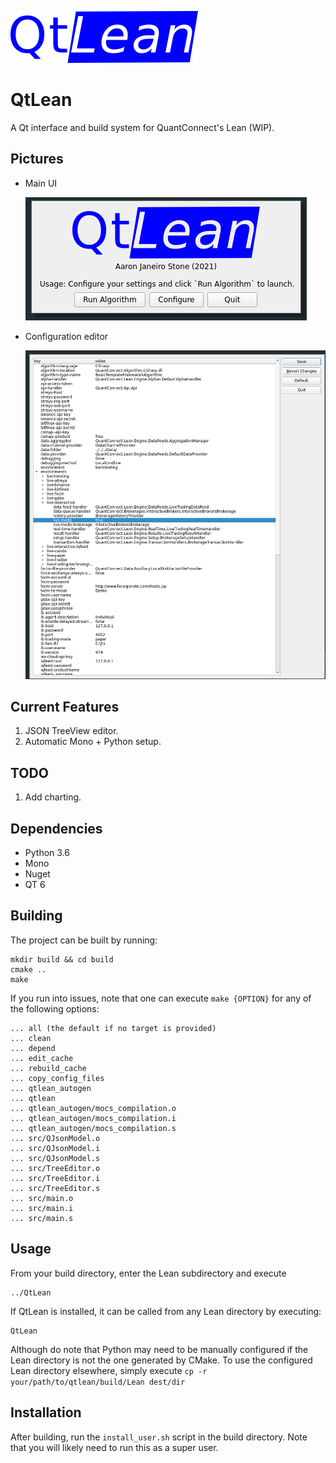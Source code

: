 ![logo](src/assets/logo.png)

# QtLean

A Qt interface and build system for QuantConnect's Lean (WIP).

Pictures
--------

- Main UI

  ![ui](images/mainui.png)


- Configuration editor
  
  ![config](images/config.png)

Current Features
-----------------

1. JSON TreeView editor.
2. Automatic Mono + Python setup.

TODO
----

1. Add charting.

Dependencies
------------

- Python 3.6
- Mono
- Nuget
- QT 6

Building
--------
The project can be built by running:

```shell
mkdir build && cd build
cmake ..
make

```


If you run into issues, note that one can execute `make {OPTION}` for any of the following options:

````
... all (the default if no target is provided)
... clean
... depend
... edit_cache
... rebuild_cache
... copy_config_files
... qtlean_autogen
... qtlean
... qtlean_autogen/mocs_compilation.o
... qtlean_autogen/mocs_compilation.i
... qtlean_autogen/mocs_compilation.s
... src/QJsonModel.o
... src/QJsonModel.i
... src/QJsonModel.s
... src/TreeEditor.o
... src/TreeEditor.i
... src/TreeEditor.s
... src/main.o
... src/main.i
... src/main.s
````

Usage
-----
From your build directory, enter the Lean subdirectory and execute

```shell
../QtLean
```

If QtLean is installed, it can be called from any Lean directory by executing:

```shell
QtLean
```

Although do note that Python may need to be manually configured if the Lean directory is not the one generated by CMake.
To use the configured Lean directory elsewhere, simply execute `cp -r your/path/to/qtlean/build/Lean dest/dir`

Installation
------------
After building, run the `install_user.sh` script in the build directory. Note that you will likely need to run this as a
super user. 